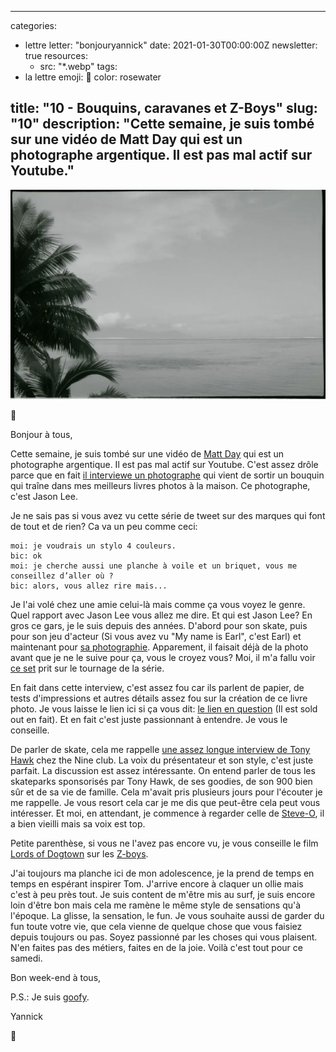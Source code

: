 
---
categories:
- lettre
letter: "bonjouryannick"
date: 2021-01-30T00:00:00Z
newsletter: true
resources:
  - src: "*.webp"
tags:
- la lettre
emoji: 💌
color: rosewater

title: "10 - Bouquins, caravanes et Z-Boys"
slug: "10"
description: "Cette semaine, je suis tombé sur une vidéo de Matt Day qui est un photographe argentique. Il est pas mal actif sur Youtube."
---

![](09f5e0a3-e222-4c27-82bb-a6fc6ddd93c6.webp)

👋

Bonjour à tous,

Cette semaine, je suis tombé sur une vidéo de [Matt Day](https://www.youtube.com/channel/UCopwCE5bVtffQif8IFkbUuw) qui est un photographe argentique. Il est pas mal actif sur Youtube. C'est assez drôle parce que en fait [il interviewe un photographe](https://www.youtube.com/watch?v=IvRhi0udkEg) qui vient de sortir un bouquin qui traîne dans mes meilleurs livres photos à la maison. Ce photographe, c'est Jason Lee.

Je ne sais pas si vous avez vu cette série de tweet sur des marques qui font de tout et de rien? Ca va un peu comme ceci:

    moi: je voudrais un stylo 4 couleurs.
    bic: ok
    moi: je cherche aussi une planche à voile et un briquet, vous me conseillez d’aller où ?
    bic: alors, vous allez rire mais...


Je l'ai volé chez une amie celui-là mais comme ça vous voyez le genre. Quel rapport avec Jason Lee vous allez me dire. Et qui est Jason Lee? En gros ce gars, je le suis depuis des années. D'abord pour son skate, puis pour son jeu d'acteur (Si vous avez vu "My name is Earl", c'est Earl) et maintenant pour [sa photographie](https://www.jasonleefilm.com). Apparement, il faisait déjà de la photo avant que je ne le suive pour ça, vous le croyez vous? Moi, il m'a fallu voir [ce set](https://www.jasonleefilm.com/shop/trailer-park-print-set) prit sur le tournage de la série.

En fait dans cette interview, c'est assez fou car ils parlent de papier, de tests d'impressions et autres détails assez fou sur la création de ce livre photo. Je vous laisse le lien ici si ça vous dit: [le lien en question](https://www.stanleybarker.co.uk/collections/frontpage/products/jason-lee) (Il est sold out en fait). Et en fait c'est juste passionnant à entendre. Je vous le conseille.

De parler de skate, cela me rappelle [une assez longue interview de Tony Hawk](https://www.youtube.com/watch?v=z4pwm37EVyw) chez the Nine club. La voix du présentateur et son style, c'est juste parfait. La discussion est assez intéressante. On entend parler de tous les skateparks sponsorisés par Tony Hawk, de ses goodies, de son 900 bien sûr et de sa vie de famille. Cela m'avait pris plusieurs jours pour l'écouter je me rappelle. Je vous resort cela car je me dis que peut-être cela peut vous intéresser. Et moi, en attendant, je commence à regarder celle de [Steve-O](https://www.youtube.com/watch?v=Jp7VCqNGSx4), il a bien vieilli mais sa voix est top.

Petite parenthèse, si vous ne l'avez pas encore vu, je vous conseille le film [Lords of Dogtown](https://www.youtube.com/watch?v=KHwimJTfvxE) sur les [Z-boys](https://en.wikipedia.org/wiki/Z-Boys).

J'ai toujours ma planche ici de mon adolescence, je la prend de temps en temps en espérant inspirer Tom. J'arrive encore à claquer un ollie mais c'est à peu près tout. Je suis content de m'être mis au surf, je suis encore loin d'être bon mais cela me ramène le même style de sensations qu'à l'époque. La glisse, la sensation, le fun. Je vous souhaite aussi de garder du fun toute votre vie, que cela vienne de quelque chose que vous faisiez depuis toujours ou pas. Soyez passionné par les choses qui vous plaisent. N'en faites pas des métiers, faites en de la joie. Voilà c'est tout pour ce samedi. 

Bon week-end à tous,

P.S.: Je suis [goofy](https://skateboard-academy.com/goofy-ou-regular.html).

Yannick

💌
